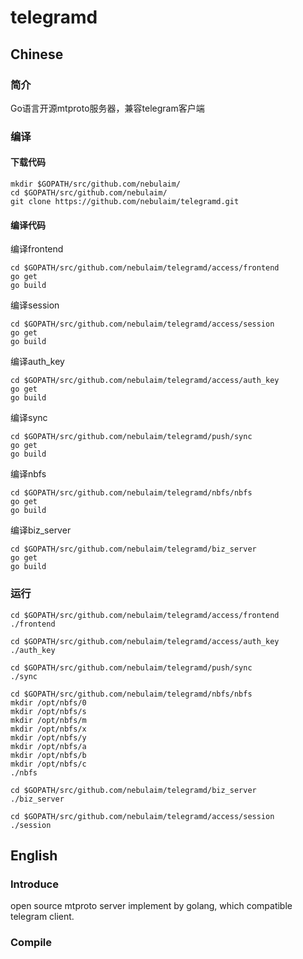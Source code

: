 # telegramd

## Chinese

### 简介
Go语言开源mtproto服务器，兼容telegram客户端

### 编译

#### 下载代码

    mkdir $GOPATH/src/github.com/nebulaim/
    cd $GOPATH/src/github.com/nebulaim/
    git clone https://github.com/nebulaim/telegramd.git

#### 编译代码

编译frontend

    cd $GOPATH/src/github.com/nebulaim/telegramd/access/frontend
    go get
    go build

编译session

    cd $GOPATH/src/github.com/nebulaim/telegramd/access/session
    go get
    go build

编译auth_key

    cd $GOPATH/src/github.com/nebulaim/telegramd/access/auth_key
    go get
    go build
    
编译sync

    cd $GOPATH/src/github.com/nebulaim/telegramd/push/sync
    go get
    go build

编译nbfs

    cd $GOPATH/src/github.com/nebulaim/telegramd/nbfs/nbfs
    go get
    go build

编译biz_server

    cd $GOPATH/src/github.com/nebulaim/telegramd/biz_server
    go get
    go build


### 运行

    cd $GOPATH/src/github.com/nebulaim/telegramd/access/frontend
    ./frontend

    cd $GOPATH/src/github.com/nebulaim/telegramd/access/auth_key
    ./auth_key

    cd $GOPATH/src/github.com/nebulaim/telegramd/push/sync
    ./sync
    
    cd $GOPATH/src/github.com/nebulaim/telegramd/nbfs/nbfs
    mkdir /opt/nbfs/0
    mkdir /opt/nbfs/s
    mkdir /opt/nbfs/m
    mkdir /opt/nbfs/x
    mkdir /opt/nbfs/y
    mkdir /opt/nbfs/a
    mkdir /opt/nbfs/b
    mkdir /opt/nbfs/c
    ./nbfs

    cd $GOPATH/src/github.com/nebulaim/telegramd/biz_server
    ./biz_server

    cd $GOPATH/src/github.com/nebulaim/telegramd/access/session
    ./session

## English

### Introduce
open source mtproto server implement by golang, which compatible telegram client.

### Compile
